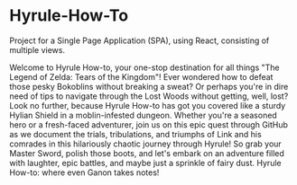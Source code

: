 # Hyrule-How-To
Project for a Single Page Application (SPA), using React, consisting of multiple views.

Welcome to Hyrule How-to, your one-stop destination for all things "The Legend of Zelda: Tears of the Kingdom"! Ever wondered how to defeat those pesky Bokoblins without breaking a sweat? Or perhaps you're in dire need of tips to navigate through the Lost Woods without getting, well, lost? Look no further, because Hyrule How-to has got you covered like a sturdy Hylian Shield in a moblin-infested dungeon. Whether you're a seasoned hero or a fresh-faced adventurer, join us on this epic quest through GitHub as we document the trials, tribulations, and triumphs of Link and his comrades in this hilariously chaotic journey through Hyrule! So grab your Master Sword, polish those boots, and let's embark on an adventure filled with laughter, epic battles, and maybe just a sprinkle of fairy dust. Hyrule How-to: where even Ganon takes notes!
